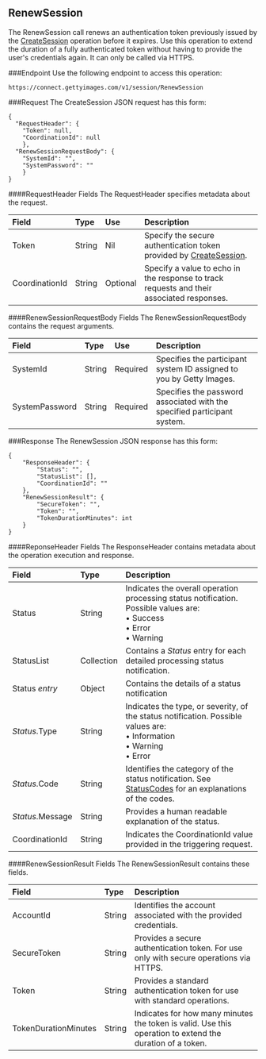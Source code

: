 RenewSession
-------------
The RenewSession call renews an authentication token previously issued by the [CreateSession][] operation before it expires. 
Use this operation to extend the duration of a fully authenticated token without having to provide the user's credentials again. It can only be called via HTTPS.

###Endpoint
Use the following endpoint to access this operation:

	https://connect.gettyimages.com/v1/session/RenewSession

###Request
The CreateSession JSON request has this form:

	{
	  "RequestHeader": {
    	"Token": null,
    	"CoordinationId": null
  		},
  	  "RenewSessionRequestBody": {
    	"SystemId": "",
    	"SystemPassword": ""
  		}
	}

####RequestHeader Fields
The RequestHeader specifies metadata about the request.

| Field          | Type        | Use          | Description                                                                                                   |
|:---------------|:------------|:-------------|:--------------------------------------------------------------------------------------------------------------|
| Token          | String      | Nil          | Specify the secure authentication token provided by [CreateSession][].                                            | 
| CoordinationId | String      | Optional     | Specify a value to echo in the response to track requests and their associated responses.                     |

####RenewSessionRequestBody Fields
The RenewSessionRequestBody contains the request arguments.

| Field          | Type        | Use          | Description                                                                                               |
|:---------------|:------------|:-------------|:----------------------------------------------------------------------------------------------------------|
| SystemId       | String      | Required     | Specifies the participant system ID assigned to you by Getty Images.                                      | 
| SystemPassword | String      | Required     | Specifies the password associated with the specified participant system.                                  |

###Response
The RenewSession JSON response has this form:

	{
	    "ResponseHeader": {
	        "Status": "",
	        "StatusList": [],
	        "CoordinationId": ""
	    },
	    "RenewSessionResult": {
	        "SecureToken": "",
	        "Token": "",
	        "TokenDurationMinutes": int
	    }
	}

####ReponseHeader Fields
The ResponseHeader contains metadata about the operation execution and 
response.

| Field            | Type        | Description                                                                                                                   |
|:-----------------|:------------|:------------------------------------------------------------------------------------------------------------------------------|
| Status           | String      | Indicates the overall operation processing status notification. Possible values are: <br>• Success <br>• Error <br>• Warning  | 
| StatusList       | Collection  | Contains a _Status_ entry for each detailed processing status notification.                                                   |
| Status _entry_   | Object      | Contains the details of a status notification                                                                                 |
| _Status_.Type    | String      | Indicates the type, or severity, of the status notification. Possible values are: <br>• Information <br>• Warning <br>• Error |
| _Status_.Code    | String      | Identifies the category of the status notification. See [StatusCodes][] for an explanations of the codes.        |
| _Status_.Message | String      | Provides a human readable explanation of the status.                                                                          |
| CoordinationId   | String      | Indicates the CoordinationId value provided in the triggering request.                                                        |

####RenewSessionResult Fields
The RenewSessionResult contains these fields.

| Field                | Type        | Description																														|
|:---------------------|:------------|:---------------------------------------------------------------------------------------------------------------------------------|
| AccountId            | String      | Identifies the account associated with the provided credentials.																	| 
| SecureToken          | String      | Provides a secure authentication token. For use only with secure operations via HTTPS. 											|
| Token                | String      | Provides a standard authentication token for use with standard operations.														|
| TokenDurationMinutes | String      | Indicates for how many minutes the token is valid. Use this operation to extend the duration of a token.	|	


[StatusCodes]: ../../appendix/StatusCodes.md
[CreateCustomer]: ../account/CreateCustomer.md
[CreateSession]: ../session/CreateSession.md
[RenewSession]: ../session/RenewSession.md
[CreateApplicationSession]: ../session/CreateApplicationSession.md
[GetCountries]: ../data/GetCountries.md
[CreateLightboxItems]: ../lightbox/CreateLightboxItems.md
[DeleteLightboxItems]: ../lightbox/DeleteLightboxItems.md
[CreateLightbox]: ../lightbox/CreateLightbox.md
[DeleteLightbox]: ../lightbox/DeleteLightbox.md
[GetLightbox]: ../lightbox/GetLightbox.md
[GetLightboxHeaders]: ../lightbox/GetLightboxHeaders.md
[UpdateLightboxHeader]: ../lightbox/UpdateLightboxHeader.md
[CreateDownloadRequest]: ../download/CreateDownloadRequest.md
[GetImageDownloadAuthorizations]: ../download/GetImageDownloadAuthorizations.md
[GetLargestImageDownloadAuthorizations]: ../download/GetLargestImageDownloadAuthorizations.md
[GetEventDetails]: ../search/GetEventDetails.md
[GetImageDetails]: ../search/GetImageDetails.md
[SearchForImages]: ../search/SearchForImages.md
[SearchForVideos]: ../search/SearchForVideos.md

